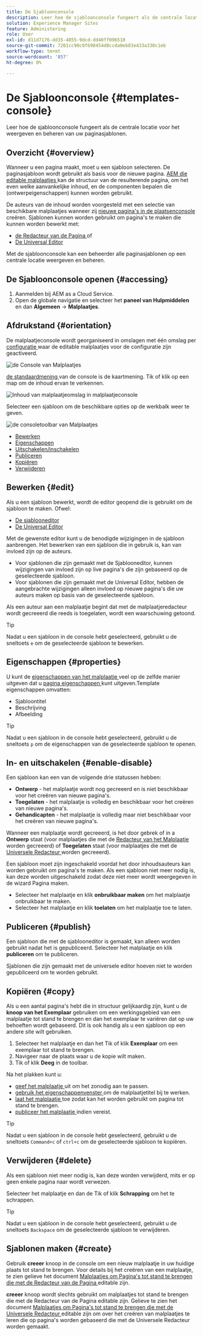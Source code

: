 ```yaml
---
title: De Sjabloonconsole
description: Leer hoe de sjabloonconsole fungeert als de centrale locatie voor het weergeven en beheren van uw paginasjablonen.
solution: Experience Manager Sites
feature: Administering
role: User
exl-id: d11d7176-dd35-4855-9dcd-dd40ff096510
source-git-commit: 7201cc90c0f698454d8ccda0eb83e433a330c1eb
workflow-type: tm+mt
source-wordcount: '857'
ht-degree: 0%

---
```


# De Sjabloonconsole {#templates-console}

Leer hoe de sjabloonconsole fungeert als de centrale locatie voor het weergeven en beheren van uw paginasjablonen.

## Overzicht {#overview}

Wanneer u een pagina maakt, moet u een sjabloon selecteren. De paginasjabloon wordt gebruikt als basis voor de nieuwe pagina. [ AEM die editable malplaatjes ](/help/implementing/developing/components/templates.md)  kan de structuur van de resulterende pagina, om het even welke aanvankelijke inhoud, en de componenten bepalen die (ontwerpeigenschappen) kunnen worden gebruikt.

De auteurs van de inhoud worden voorgesteld met een selectie van beschikbare malplaatjes wanneer zij [ nieuwe pagina&#39;s in de plaatsenconsole ](/help/sites-cloud/authoring/sites-console/creating-pages.md) creëren. Sjablonen kunnen worden gebruikt om pagina&#39;s te maken die kunnen worden bewerkt met:

* [ de Redacteur van de Pagina ](/help/sites-cloud/authoring/page-editor/templates.md) of
* [De Universal Editor](/help/sites-cloud/authoring/universal-editor/templates.md)

Met de sjabloonconsole kan een beheerder alle paginasjablonen op een centrale locatie weergeven en beheren.

## De Sjabloonconsole openen {#accessing}

1. Aanmelden bij AEM as a Cloud Service.
1. Open de globale navigatie en selecteer het **paneel van Hulpmiddelen** en dan **Algemeen** -> **Malplaatjes**.

## Afdrukstand {#orientation}

De malplaatjeconsole wordt georganiseerd in omslagen met één omslag per [ configuratie ](/help/implementing/developing/introduction/configurations.md) waar de editable malplaatjes voor de configuratie zijn geactiveerd.

![ de Console van Malplaatjes ](assets/templates-console/templates-console.png)

[ de standaardmening ](/help/sites-cloud/authoring/quick-start.md) van de console is de kaartmening. Tik of klik op een map om de inhoud ervan te verkennen.

![ Inhoud van malplaatjeomslag in malplaatjeconsole ](assets/templates-console/templates-console-templates.png)

Selecteer een sjabloon om de beschikbare opties op de werkbalk weer te geven.

![ de consoletoolbar van Malplaatjes ](assets/templates-console/templates-console-toolbar.png)

* [Bewerken](#edit-edit)
* [Eigenschappen](#properties)
* [Uitschakelen/inschakelen](#enable-disable)
* [Publiceren](#publish)
* [Kopiëren](#copy)
* [Verwijderen](#delete)

## Bewerken {#edit}

Als u een sjabloon bewerkt, wordt de editor geopend die is gebruikt om de sjabloon te maken. Ofwel:

* [De sjablooneditor](/help/sites-cloud/authoring/page-editor/templates.md)
* [De Universal Editor](/help/sites-cloud/authoring/universal-editor/templates.md)

Met de gewenste editor kunt u de benodigde wijzigingen in de sjabloon aanbrengen. Het bewerken van een sjabloon die in gebruik is, kan van invloed zijn op de auteurs.

* Voor sjablonen die zijn gemaakt met de Sjablooneditor, kunnen wijzigingen van invloed zijn op live pagina&#39;s die zijn gebaseerd op de geselecteerde sjabloon.
* Voor sjablonen die zijn gemaakt met de Universal Editor, hebben de aangebrachte wijzigingen alleen invloed op nieuwe pagina&#39;s die uw auteurs maken op basis van de geselecteerde sjabloon.

Als een auteur aan een malplaatje begint dat met de malplaatjeredacteur wordt gecreeerd die reeds is toegelaten, wordt een waarschuwing getoond.

>[!TIP]
>
>Nadat u een sjabloon in de console hebt geselecteerd, gebruikt u de sneltoets `e` om de geselecteerde sjabloon te bewerken.

## Eigenschappen {#properties}

U kunt de [ eigenschappen van het malplaatje ](/help/sites-cloud/authoring/page-editor/templates.md) veel op de zelfde manier uitgeven dat u [ pagina eigenschappen ](/help/sites-cloud/authoring/sites-console/page-properties.md) kunt uitgeven.Template eigenschappen omvatten:

* Sjabloontitel
* Beschrijving
* Afbeelding

>[!TIP]
>
>Nadat u een sjabloon in de console hebt geselecteerd, gebruikt u de sneltoets `p` om de eigenschappen van de geselecteerde sjabloon te openen.

## In- en uitschakelen {#enable-disable}

Een sjabloon kan een van de volgende drie statussen hebben:

* **Ontwerp** - het malplaatje wordt nog gecreeerd en is niet beschikbaar voor het creëren van nieuwe pagina&#39;s.
* **Toegelaten** - het malplaatje is volledig en beschikbaar voor het creëren van nieuwe pagina&#39;s.
* **Gehandicapten** - het malplaatje is volledig maar niet beschikbaar voor het creëren van nieuwe pagina&#39;s.

Wanneer een malplaatje wordt gecreeerd, is het door gebrek of in a **Ontwerp** staat (voor malplaatjes die met de [ Redacteur van het Malplaatje ](/help/sites-cloud/authoring/page-editor/templates.md) worden gecreeerd) of **Toegelaten** staat (voor malplaatjes die met de [ Universele Redacteur ](/help/sites-cloud/authoring/universal-editor/templates.md) worden gecreeerd).

Een sjabloon moet zijn ingeschakeld voordat het door inhoudsauteurs kan worden gebruikt om pagina&#39;s te maken. Als een sjabloon niet meer nodig is, kan deze worden uitgeschakeld zodat deze niet meer wordt weergegeven in de wizard Pagina maken.

* Selecteer het malplaatje en klik **onbruikbaar maken** om het malplaatje onbruikbaar te maken.
* Selecteer het malplaatje en klik **toelaten** om het malplaatje toe te laten.

## Publiceren {#publish}

Een sjabloon die met de sjablooneditor is gemaakt, kan alleen worden gebruikt nadat het is gepubliceerd. Selecteer het malplaatje en klik **publiceren** om te publiceren.

Sjablonen die zijn gemaakt met de universele editor hoeven niet te worden gepubliceerd om te worden gebruikt.

## Kopiëren {#copy}

Als u een aantal pagina&#39;s hebt die in structuur gelijkaardig zijn, kunt u de **knoop van het Exemplaar** gebruiken om een werkingsgebied van een malplaatje tot stand te brengen en dan het exemplaar te variëren dat op uw behoeften wordt gebaseerd. Dit is ook handig als u een sjabloon op een andere site wilt gebruiken.

1. Selecteer het malplaatje en dan het Tik of klik **Exemplaar** om een exemplaar tot stand te brengen.
1. Navigeer naar de plaats waar u de kopie wilt maken.
1. Tik of klik **Deeg** in de toolbar.

Na het plakken kunt u:

* [ geef het malplaatje ](#edit) uit om het zonodig aan te passen.
* [ gebruik het eigenschappenvenster ](#properties) om de malplaatjetitel bij te werken.
* [ laat het malplaatje ](#enable-disable) toe zodat kan het worden gebruikt om pagina tot stand te brengen.
* [ publiceer het malplaatje ](#publish) indien vereist.

>[!TIP]
>
>Nadat u een sjabloon in de console hebt geselecteerd, gebruikt u de sneltoets `Command+c` of `ctrl+c` om de geselecteerde sjabloon te kopiëren.

## Verwijderen {#delete}

Als een sjabloon niet meer nodig is, kan deze worden verwijderd, mits er op geen enkele pagina naar wordt verwezen.

Selecteer het malplaatje en dan de Tik of klik **Schrapping** om het te schrappen.

>[!TIP]
>
>Nadat u een sjabloon in de console hebt geselecteerd, gebruikt u de sneltoets `Backspace` om de geselecteerde sjabloon te verwijderen.

## Sjablonen maken {#create}

Gebruik **creeer** knoop in de console om een nieuw malplaatje in uw huidige plaats tot stand te brengen. Voor details bij het creëren van een malplaatje, te zien gelieve het document [ Malplaatjes om Pagina&#39;s tot stand te brengen die met de Redacteur van de Pagina ](/help/sites-cloud/authoring/page-editor/templates.md) editable zijn.

**creeer** knoop wordt slechts gebruikt om malplaatjes tot stand te brengen die met de Redacteur van de Pagina editable zijn. Gelieve te zien het document [ Malplaatjes om Pagina&#39;s tot stand te brengen die met de Universele Redacteur ](/help/sites-cloud/authoring/universal-editor/templates.md) editable zijn om over het creëren van malplaatjes te leren die op pagina&#39;s worden gebaseerd die met de Universele Redacteur worden gemaakt.
